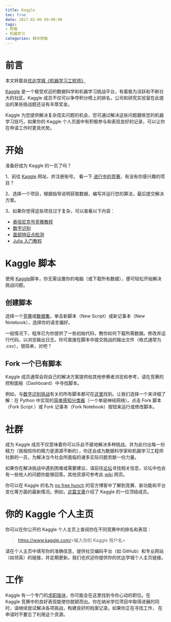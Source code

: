 ```yaml
---
title: Kaggle
toc: true
date: 2017-02-06 09:00:00
tags:
- 转载
- 机器学习
categories: 精华转载
---
```

# 前言
本文转载自[优达学城《机器学习工程师》](https://cn.udacity.com/course/machine-learning-engineer-nanodegree--nd009)

[Kaggle](https://www.kaggle.com/) 是一个极受欢迎的数据科学和机器学习挑战平台，有着极为活跃和不断壮大的社区。Kaggle 成员不仅可以争夺积分榜上的排名，公司和研究实验室在此提出的某些挑战题还设有丰厚奖金。

Kaggle 为您提供解决复杂现实问题的机会，您可通过解决这些问题磨练您的机器学习技巧，如果你的 Kaggle 个人页面中有积极参与和表现良好的记录，可以让你在申请工作时更具优势。

<!--more-->

# 开始
准备好成为 Kaggle 的一员了吗？

1、前往 [Kaggle](https://www.kaggle.com/) 网站，并注册账号。
看一下 [进行中的竞赛](https://www.kaggle.com/competitions)，有没有你感兴趣的项目？

2、选择一个项目，根据指导说明获取数据，编写并运行您的算法，最后提交解决方案。

3、如果你觉得这些项目过于复杂，可以查看以下内容：

- [泰坦尼克号竞赛教程](https://www.kaggle.com/c/titanic)
- [数字识别](https://www.kaggle.com/c/digit-recognizer)
- [面部特征点检测](https://www.kaggle.com/c/facial-keypoints-detection)
- [Julia 入门教程](https://www.kaggle.com/c/street-view-getting-started-with-julia)

# Kaggle 脚本
使用 [Kaggle](https://www.kaggle.com/scripts)脚本，你无需设置你的电脑（或下载所有数据），便可轻松开始解决挑战问题。

## 创建脚本
选择一个[竞赛](https://www.kaggle.com/competitions)或[数据集](https://www.kaggle.com/competitions)，单击新脚本（New Script）或新记事本（New Notebook），选择你的语言偏好。

一般情况下，程序已为你提供了一些初始代码，教你如何下载所需数据。修改并运行代码，以浏览输出日志。你可直接在脚本中提交挑战的输出文件（格式通常为 .csv），很简单，对吧？

## Fork 一个已有脚本
Kaggle 成员通常会将自己的解决方案提供给其他参赛者浏览和参考，请在竞赛的控制面板（Dashboard）中寻找脚本。

例如，与[数字识别挑战](https://www.kaggle.com/c/digit-recognizer)有关的所有脚本都可在[这里](https://www.kaggle.com/c/digit-recognizer/scripts)找到。让我们选择一个来详细了解：在 Python 中实现的[简单感知分类器](https://www.kaggle.com/kogilvie/digit-recognizer/simple-perceptron-classifier)（一个单层神经网络）。点击 Fork 脚本（Fork Script ）或 Fork 记事本（Fork Notebook）按钮来运行或修改脚本。

# 社群
成为 Kaggle 成员不仅意味着你可以乐此不疲地解决多种挑战，并为此付出每一份精力（我相信你的精力是源源不断的），你还会成为数据科学家和机器学习工程师社群的一员，为解决当今社会所面临的诸多实际问题贡献一份力量。

如果你在解决挑战中遇到困难或需要建议，请前往[论坛](https://www.kaggle.com/forums)寻找相关信息，论坛中也会有一些他人的问题你能够回答。其他资源可参考此 [wiki](https://www.kaggle.com/wiki/Home) 网页。

你可以在 Kaggle 的名为 [no free hunch](http://blog.kaggle.com/) 的官方博客中了解到竞赛、新功能和平台变化等方面的最新情况。例如，[这篇文章](http://blog.kaggle.com/2016/02/10/profiling-top-kagglers-kazanova-new-1-in-the-world/)介绍了 Kaggle 的一位顶级成员。

# 你的 Kaggle 个人主页
你可以在你公开的 Kaggle 个人主页上查阅你在不同竞赛中的排名和表现： 

> https://www.kaggle.com/<输入你的 Kaggle 用户名>

请在个人主页中填写你的准确信息，提供社交编码平台（如 GitHub）和专业网站（如领英）的链接，并定期更新。我们也欢迎你提供你的优达学城个人主页链接。

# 工作
Kaggle 有一个专门的[求职版块](https://www.kaggle.com/jobs)，你可能会在这里找到令你心动的职位。在 Kaggle 竞赛中的良好表现能使你脱颖而出。你在纳米学位项目中取得进展的同时，请继续尝试解决各项挑战，构建良好的档案记录。如果你正在寻找工作， 在申请时不要忘了利用这个资源。

